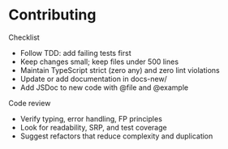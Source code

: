 # Contributing

Checklist
- Follow TDD: add failing tests first
- Keep changes small; keep files under 500 lines
- Maintain TypeScript strict (zero any) and zero lint violations
- Update or add documentation in docs-new/
- Add JSDoc to new code with @file and @example

Code review
- Verify typing, error handling, FP principles
- Look for readability, SRP, and test coverage
- Suggest refactors that reduce complexity and duplication
